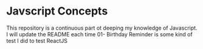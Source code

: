 # Javscript Concepts
This repository is a continuous part ot deeping my knowledge of Javascript. I will update the README each time 
01- Birthday Reminder is some kind of test I did to test ReactJS

